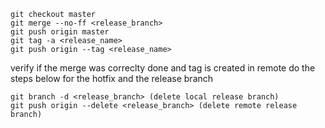     git checkout master
    git merge --no-ff <release_branch>
    git push origin master
    git tag -a <release_name>
    git push origin --tag <release_name>

verify if the merge was correclty done and tag is created in remote
do the steps below for the hotfix and the release branch

    git branch -d <release_branch> (delete local release branch)
    git push origin --delete <release_branch> (delete remote release branch)